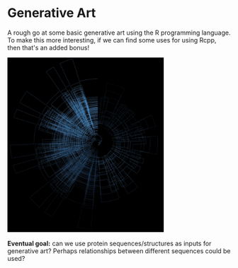 # Generative Art

A rough go at some basic generative art using the R programming language. To make this more interesting, if we can find some uses for using Rcpp, then that's an added bonus!

<img src="img/circles.jpeg" width="70%">

**Eventual goal:** can we use protein sequences/structures as inputs for generative art? Perhaps relationships between different sequences could be used?
